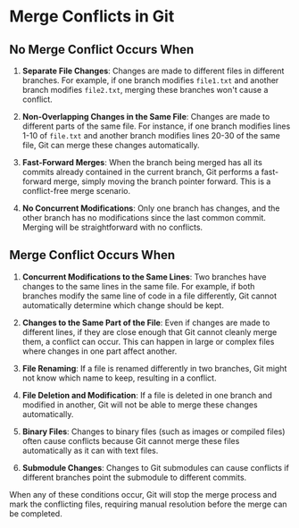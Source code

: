 # Merge Conflicts in Git

## No Merge Conflict Occurs When

1. **Separate File Changes**: Changes are made to different files in different branches. For example, if one branch modifies `file1.txt` and another branch modifies `file2.txt`, merging these branches won't cause a conflict.

2. **Non-Overlapping Changes in the Same File**: Changes are made to different parts of the same file. For instance, if one branch modifies lines 1-10 of `file.txt` and another branch modifies lines 20-30 of the same file, Git can merge these changes automatically.

3. **Fast-Forward Merges**: When the branch being merged has all its commits already contained in the current branch, Git performs a fast-forward merge, simply moving the branch pointer forward. This is a conflict-free merge scenario.

4. **No Concurrent Modifications**: Only one branch has changes, and the other branch has no modifications since the last common commit. Merging will be straightforward with no conflicts.

## Merge Conflict Occurs When

1. **Concurrent Modifications to the Same Lines**: Two branches have changes to the same lines in the same file. For example, if both branches modify the same line of code in a file differently, Git cannot automatically determine which change should be kept.

2. **Changes to the Same Part of the File**: Even if changes are made to different lines, if they are close enough that Git cannot cleanly merge them, a conflict can occur. This can happen in large or complex files where changes in one part affect another.

3. **File Renaming**: If a file is renamed differently in two branches, Git might not know which name to keep, resulting in a conflict.

4. **File Deletion and Modification**: If a file is deleted in one branch and modified in another, Git will not be able to merge these changes automatically.

5. **Binary Files**: Changes to binary files (such as images or compiled files) often cause conflicts because Git cannot merge these files automatically as it can with text files.

6. **Submodule Changes**: Changes to Git submodules can cause conflicts if different branches point the submodule to different commits.

When any of these conditions occur, Git will stop the merge process and mark the conflicting files, requiring manual resolution before the merge can be completed.
